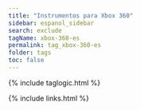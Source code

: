 ```yaml
---
title: "Instrumentos para Xbox 360"
sidebar: espanol_sidebar
search: exclude
tagName: xbox-360-es
permalink: tag_xbox-360-es
folder: tags
toc: false
---
```

{% include taglogic.html %}

{% include links.html %}
